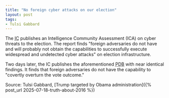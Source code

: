 ```yaml
---
title: "No foreign cyber attacks on our election"
layout: post
tags:
- Tulsi Gabbard
---
```


The <abbr title="Intelligence Community">IC</abbr> publishes an Intelligence Community Assessment (ICA) on cyber threats to the election. The report finds "foreign adversaries do not have and will probably not obtain the capabilities to successfully execute widespread and undetected cyber attacks" on election infrastructure.

Two days later, the IC publishes the aforementioned <abbr title="President's Daily Briefing">PDB</abbr> with near identical findings. It finds that foreign adversaries do not have the capability to "covertly overturn the vote outcome."

Source: Tulsi Gabbard, [Trump targeted by Obama administration]({% post_url 2025-07-18-truth-about-2016 %})
